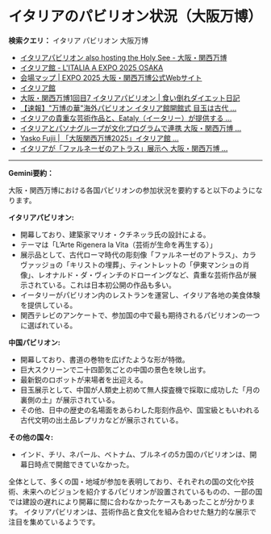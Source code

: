 # イタリアのパビリオン状況（大阪万博）

**検索クエリ：** イタリア パビリオン 大阪万博

- [イタリアパビリオン also hosting the Holy See - 大阪・関西万博](https://www.expo2025.or.jp/official-participant/italy/)
- [イタリア館 - L'ITALIA A EXPO 2025 OSAKA](https://www.italyexpo2025osaka.it/ja/itariaguan)
- [会場マップ | EXPO 2025 大阪・関西万博公式Webサイト](https://www.expo2025.or.jp/expo-map-index/map/)
- [イタリア館](https://www.italyexpo2025osaka.it/ja)
- [大阪・関西万博1回目7 イタリアパビリオン | 食い倒れダイエット日記](https://ameblo.jp/bomuu/entry-12893893180.html)
- [【速報】"万博の華"海外パビリオン イタリア館開館式 目玉は古代 ...](https://news.yahoo.co.jp/articles/28aa6c363940c070f628f815cc90f285375615fd)
- [イタリアの貴重な芸術作品と、Eataly（イータリー）が提供する ...](https://prtimes.jp/main/html/rd/p/000000025.000102173.html)
- [イタリアとパソナグループが文化プログラムで連携 大阪・関西万博 ...](https://www.pasonagroup.co.jp/news/index112.html?itemid=5318&dispmid=798)
- [Yasko Fujii | 「大阪関西万博2025」イタリア館 ...](https://www.instagram.com/p/DFHEPRihcB2/)
- [イタリアが「ファルネーゼのアトラス」展示へ 大阪・関西万博 ...](https://www3.nhk.or.jp/kansai-news/20240829/2000087170.html)


---

**Gemini要約：**

大阪・関西万博における各国パビリオンの参加状況を要約すると以下のようになります。

**イタリアパビリオン:**

* 開幕しており、建築家マリオ・クチネッラ氏の設計による。
* テーマは「L’Arte Rigenera la Vita（芸術が生命を再生する）」
* 展示品として、古代ローマ時代の彫刻像「ファルネーゼのアトラス」、カラヴァッジョの「キリストの埋葬」、ティントレットの「伊東マンショの肖像」、レオナルド・ダ・ヴィンチのドローイングなど、貴重な芸術作品が展示されている。これは日本初公開の作品も多い。
* イータリーがパビリオン内のレストランを運営し、イタリア各地の美食体験を提供している。
* 関西テレビのアンケートで、参加国の中で最も期待されるパビリオンの一つに選ばれている。


**中国パビリオン:**

* 開幕しており、書道の巻物を広げたような形が特徴。
* 巨大スクリーンで二十四節気ごとの中国の景色を映し出す。
* 最新鋭のロボットが来場者を出迎える。
* 目玉展示として、中国が人類史上初めて無人探査機で採取に成功した「月の裏側の土」が展示されている。
* その他、日中の歴史の名場面をあらわした彫刻作品や、国宝級ともいわれる古代文明の出土品レプリカなどが展示されている。


**その他の国々:**

* インド、チリ、ネパール、ベトナム、ブルネイの5カ国のパビリオンは、開幕日時点で開館できていなかった。


全体として、多くの国・地域が参加を表明しており、それぞれの国の文化や技術、未来へのビジョンを紹介するパビリオンが設置されているものの、一部の国では建設の遅れにより開幕に間に合わなかったケースもあったことが分かります。  イタリアパビリオンは、芸術作品と食文化を組み合わせた魅力的な展示で注目を集めているようです。

